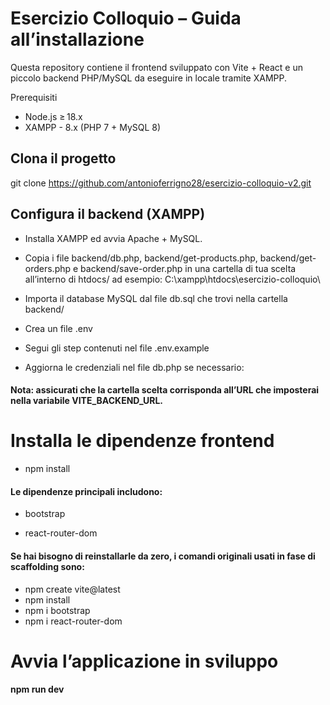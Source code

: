 # Esercizio Colloquio – Guida all’installazione

Questa repository contiene il frontend sviluppato con Vite + React e un piccolo backend PHP/MySQL da eseguire in locale tramite XAMPP.

Prerequisiti

- Node.js ≥ 18.x
- XAMPP - 8.x (PHP 7 + MySQL 8)

## Clona il progetto

git clone https://github.com/antonioferrigno28/esercizio-colloquio-v2.git

## Configura il backend (XAMPP)

- Installa XAMPP ed avvia Apache + MySQL.

- Copia i file backend/db.php, backend/get-products.php, backend/get-orders.php e backend/save-order.php in una cartella di tua scelta all’interno di htdocs/ ad esempio: C:\xampp\htdocs\esercizio-colloquio\

- Importa il database MySQL dal file db.sql che trovi nella cartella backend/

- Crea un file .env

- Segui gli step contenuti nel file .env.example

- Aggiorna le credenziali nel file db.php se necessario:

#### Nota: assicurati che la cartella scelta corrisponda all’URL che imposterai nella variabile VITE_BACKEND_URL.

# Installa le dipendenze frontend

- npm install

#### Le dipendenze principali includono:

- bootstrap

- react-router-dom

#### Se hai bisogno di reinstallarle da zero, i comandi originali usati in fase di scaffolding sono:

- npm create vite@latest
- npm install
- npm i bootstrap
- npm i react-router-dom

# Avvia l’applicazione in sviluppo

#### npm run dev
